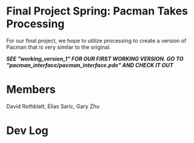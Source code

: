 # Final Project Spring: Pacman Takes Processing
For our final project, we hope to utilize processing to create a version of Pacman that is very similar to the original. 

***SEE "working_version_1" FOR OUR FIRST WORKING VERSION. GO TO "pacman_interface/pacman_interface.pde" AND CHECK IT OUT***


Members
=======
David Rothblatt, Elias Saric, Gary Zhu


Dev Log
=======
